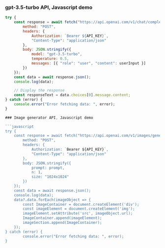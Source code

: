 ### gpt-3.5-turbo API, Javascript demo

```javascript
try {
    const response = await fetch("https://api.openai.com/v1/chat/completions", {
        method: "POST",
        headers: {
            Authorization: `Bearer ${API_KEY}`,
            "Content-Type": "application/json"
        },
        body: JSON.stringify({
            model: "gpt-3.5-turbo",
            temperature: 0.5,
            messages: [{ "role": "user", "content": userInput }]
        })
    });
    const data = await response.json();
    console.log(data);

    // Display the response
    const responseText = data.choices[0].message.content;
} catch (error) {
    console.error("Error fetching data: ", error);
}

### Image generator API, Javascript demo

```javascript
try {
    const response = await fetch("https://api.openai.com/v1/images/generations", {
        method: "POST",
        headers: {
            Authorization: `Bearer ${API_KEY}`,
            "Content-Type": "application/json"
        },
        body: JSON.stringify({
            prompt: prompt,
            n: 1,
            size: "1024x1024"
        })
    });
    const data = await response.json();
    console.log(data);
    data?.data.forEach(imageObject => {
        const ImageContainer = document.createElement('div');
        const imageElement = document.createElement('img');
        imageElement.setAttribute('src', imageObject.url);
        ImageContainer.append(imageElement);
        imageSection.append(ImageContainer);
    });
} catch (error) {
        console.error("Error fetching data: ", error);
}
